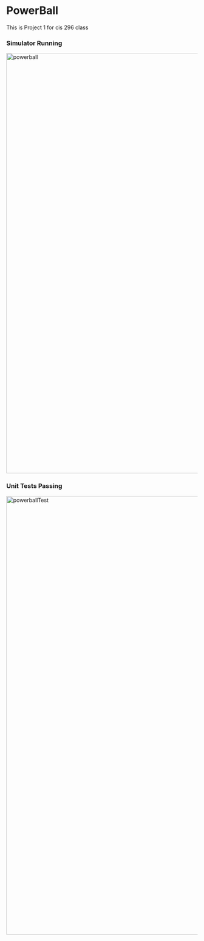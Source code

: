 # PowerBall
This is Project 1 for cis 296 class

### Simulator Running

<img width="889" height="1107" alt="powerball" src="https://github.com/user-attachments/assets/1ef76460-7e02-410f-a644-b1a0c9d9631d" />

### Unit Tests Passing

<img width="1829" height="1155" alt="powerballTest" src="https://github.com/user-attachments/assets/c0976796-8e3e-46c3-8352-394842465573" />

